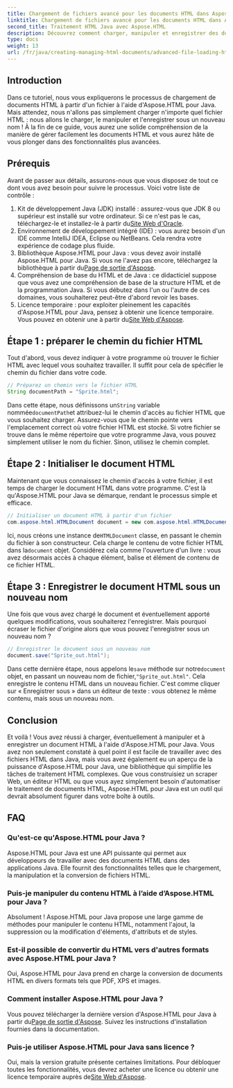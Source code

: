 ```yaml
---
title: Chargement de fichiers avancé pour les documents HTML dans Aspose.HTML pour Java
linktitle: Chargement de fichiers avancé pour les documents HTML dans Aspose.HTML pour Java
second_title: Traitement HTML Java avec Aspose.HTML
description: Découvrez comment charger, manipuler et enregistrer des documents HTML à l'aide d'Aspose.HTML pour Java dans ce guide étape par étape. Débloquez le traitement HTML avancé dans vos projets Java.
type: docs
weight: 13
url: /fr/java/creating-managing-html-documents/advanced-file-loading-html-documents/
---
```

## Introduction
Dans ce tutoriel, nous vous expliquerons le processus de chargement de documents HTML à partir d'un fichier à l'aide d'Aspose.HTML pour Java. Mais attendez, nous n'allons pas simplement charger n'importe quel fichier HTML : nous allons le charger, le manipuler et l'enregistrer sous un nouveau nom ! À la fin de ce guide, vous aurez une solide compréhension de la manière de gérer facilement les documents HTML et vous aurez hâte de vous plonger dans des fonctionnalités plus avancées.
## Prérequis
Avant de passer aux détails, assurons-nous que vous disposez de tout ce dont vous avez besoin pour suivre le processus. Voici votre liste de contrôle :
1.  Kit de développement Java (JDK) installé : assurez-vous que JDK 8 ou supérieur est installé sur votre ordinateur. Si ce n'est pas le cas, téléchargez-le et installez-le à partir du[Site Web d'Oracle](https://www.oracle.com/java/technologies/javase-downloads.html).
2. Environnement de développement intégré (IDE) : vous aurez besoin d'un IDE comme IntelliJ IDEA, Eclipse ou NetBeans. Cela rendra votre expérience de codage plus fluide.
3.  Bibliothèque Aspose.HTML pour Java : vous devez avoir installé Aspose.HTML pour Java. Si vous ne l'avez pas encore, téléchargez la bibliothèque à partir du[Page de sortie d'Aspose](https://releases.aspose.com/html/java/).
4. Compréhension de base du HTML et de Java : ce didacticiel suppose que vous avez une compréhension de base de la structure HTML et de la programmation Java. Si vous débutez dans l'un ou l'autre de ces domaines, vous souhaiterez peut-être d'abord revoir les bases.
5.  Licence temporaire : pour exploiter pleinement les capacités d'Aspose.HTML pour Java, pensez à obtenir une licence temporaire. Vous pouvez en obtenir une à partir du[Site Web d'Aspose](https://purchase.aspose.com/temporary-license/).

## Étape 1 : préparer le chemin du fichier HTML
Tout d'abord, vous devez indiquer à votre programme où trouver le fichier HTML avec lequel vous souhaitez travailler. Il suffit pour cela de spécifier le chemin du fichier dans votre code.
```java
// Préparez un chemin vers le fichier HTML
String documentPath = "Sprite.html";
```
 Dans cette étape, nous définissons un`String` variable nommée`documentPath`et attribuez-lui le chemin d'accès au fichier HTML que vous souhaitez charger. Assurez-vous que le chemin pointe vers l'emplacement correct où votre fichier HTML est stocké. Si votre fichier se trouve dans le même répertoire que votre programme Java, vous pouvez simplement utiliser le nom du fichier. Sinon, utilisez le chemin complet.
## Étape 2 : Initialiser le document HTML
Maintenant que vous connaissez le chemin d'accès à votre fichier, il est temps de charger le document HTML dans votre programme. C'est là qu'Aspose.HTML pour Java se démarque, rendant le processus simple et efficace.
```java
// Initialiser un document HTML à partir d'un fichier
com.aspose.html.HTMLDocument document = new com.aspose.html.HTMLDocument(documentPath);
```
 Ici, nous créons une instance de`HTMLDocument` classe, en passant le chemin du fichier à son constructeur. Cela charge le contenu de votre fichier HTML dans la`document` objet. Considérez cela comme l'ouverture d'un livre : vous avez désormais accès à chaque élément, balise et élément de contenu de ce fichier HTML.
## Étape 3 : Enregistrer le document HTML sous un nouveau nom
Une fois que vous avez chargé le document et éventuellement apporté quelques modifications, vous souhaiterez l'enregistrer. Mais pourquoi écraser le fichier d'origine alors que vous pouvez l'enregistrer sous un nouveau nom ?
```java
// Enregistrer le document sous un nouveau nom
document.save("Sprite_out.html");
```
 Dans cette dernière étape, nous appelons le`save` méthode sur notre`document` objet, en passant un nouveau nom de fichier,`"Sprite_out.html"`. Cela enregistre le contenu HTML dans un nouveau fichier. C'est comme cliquer sur « Enregistrer sous » dans un éditeur de texte : vous obtenez le même contenu, mais sous un nouveau nom.
## Conclusion
Et voilà ! Vous avez réussi à charger, éventuellement à manipuler et à enregistrer un document HTML à l'aide d'Aspose.HTML pour Java. Vous avez non seulement constaté à quel point il est facile de travailler avec des fichiers HTML dans Java, mais vous avez également eu un aperçu de la puissance d'Aspose.HTML pour Java, une bibliothèque qui simplifie les tâches de traitement HTML complexes.
Que vous construisiez un scraper Web, un éditeur HTML ou que vous ayez simplement besoin d'automatiser le traitement de documents HTML, Aspose.HTML pour Java est un outil qui devrait absolument figurer dans votre boîte à outils.
## FAQ
### Qu'est-ce qu'Aspose.HTML pour Java ?
Aspose.HTML pour Java est une API puissante qui permet aux développeurs de travailler avec des documents HTML dans des applications Java. Elle fournit des fonctionnalités telles que le chargement, la manipulation et la conversion de fichiers HTML.
### Puis-je manipuler du contenu HTML à l’aide d’Aspose.HTML pour Java ?
Absolument ! Aspose.HTML pour Java propose une large gamme de méthodes pour manipuler le contenu HTML, notamment l'ajout, la suppression ou la modification d'éléments, d'attributs et de styles.
### Est-il possible de convertir du HTML vers d'autres formats avec Aspose.HTML pour Java ?
Oui, Aspose.HTML pour Java prend en charge la conversion de documents HTML en divers formats tels que PDF, XPS et images.
### Comment installer Aspose.HTML pour Java ?
 Vous pouvez télécharger la dernière version d'Aspose.HTML pour Java à partir du[Page de sortie d'Aspose](https://releases.aspose.com/html/java/). Suivez les instructions d'installation fournies dans la documentation.
### Puis-je utiliser Aspose.HTML pour Java sans licence ?
 Oui, mais la version gratuite présente certaines limitations. Pour débloquer toutes les fonctionnalités, vous devrez acheter une licence ou obtenir une licence temporaire auprès de[Site Web d'Aspose](https://purchase.aspose.com/temporary-license/).